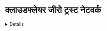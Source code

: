 # क्लाउडफ्लेयर जीरो ट्रस्ट नेटवर्क

<details>

{% hint style="success" %}
**AWS हैकिंग सीखें और अभ्यास करें:**<img src="/.gitbook/assets/image.png" alt="" data-size="line">[**HackTricks प्रशिक्षण AWS रेड टीम एक्सपर्ट (ARTE)**](https://training.hacktricks.xyz/courses/arte)<img src="/.gitbook/assets/image.png" alt="" data-size="line">\
**GCP हैकिंग सीखें और अभ्यास करें:** <img src="/.gitbook/assets/image (2).png" alt="" data-size="line">[**HackTricks प्रशिक्षण GCP रेड टीम एक्सपर्ट (GRTE)**<img src="/.gitbook/assets/image (2).png" alt="" data-size="line">](https://training.hacktricks.xyz/courses/grte)

<details>

<summary>हैकट्रिक्स का समर्थन करें</summary>

* [**सदस्यता योजनाएं**](https://github.com/sponsors/carlospolop) की जाँच करें!
* **शामिल हों** 💬 [**डिस्कॉर्ड समूह**](https://discord.gg/hRep4RUj7f) या [**टेलीग्राम समूह**](https://t.me/peass) या हमें **ट्विटर** 🐦 [**@hacktricks\_live**](https://twitter.com/hacktricks\_live)** पर **फॉलो** करें।
* **हैकिंग ट्रिक्स साझा करें द्वारा PRs सबमिट करके** [**HackTricks**](https://github.com/carlospolop/hacktricks) और [**HackTricks Cloud**](https://github.com/carlospolop/hacktricks-cloud) github repos.

</details>
{% endhint %}

**क्लाउडफ्लेयर जीरो ट्रस्ट नेटवर्क** खाते में कुछ **सेटिंग्स और सेवाएं** कॉन्फ़िगर की जा सकती हैं। इस पेज पर हम **हर खंड की सुरक्षा संबंधित सेटिंग्स का विश्लेषण करने जा रहे हैं:**

<figure><img src="../../.gitbook/assets/image (206).png" alt=""><figcaption></figcaption></figure>

## विश्लेषण

* [ ] **पर्याप्त** है **पर्यावरण को जानने** के लिए

## **गेटवे**

* [ ] **`नीतियाँ`** में **निर्माण करना संभव है** ताकि **DNS**, **नेटवर्क** या **HTTP** अनुरोध के द्वारा कौन एप्लिकेशन तक पहुंच सकता है, इसे **प्रतिबंधित** करने के लिए।
* अगर उपयोग किया जाता है, तो **नीतियाँ** बनाई जा सकती हैं ताकि दुष्ट साइटों तक पहुंच को **प्रतिबंधित** किया जा सके।
* यह **केवल उस समय महत्वपूर्ण है जब एक गेटवे का उपयोग हो रहा हो**, अगर नहीं, तो रक्षात्मक नीतियाँ बनाने का कोई कारण नहीं है।

## पहुंच

### एप्लिकेशन

प्रत्येक एप्लिकेशन पर:

* [ ] जांचें कि **कौन** एप्लिकेशन तक पहुंच सकता है **नीतियों** में और यह सुनिश्चित करें कि **केवल** वे **उपयोगकर्ता** जो एप्लिकेशन तक पहुंच की आवश्यकता है, वे ही पहुंच सकते हैं।
* पहुंच देने के लिए **`पहुंच समूह`** का उपयोग किया जाएगा (और **अतिरिक्त नियम** भी सेट किए जा सकते हैं)
* [ ] जांचें कि **उपलब्ध पहचान प्रदाताएं** और सुनिश्चित करें कि वे **बहुत खुले नहीं** हैं
* [ ] **`सेटिंग्स`** में:
* [ ] जांचें कि **CORS सक्षम नहीं है** (यदि यह सक्षम है, तो सुनिश्चित करें कि यह **सुरक्षित** है और यह सब कुछ अनुमति नहीं दे रहा है)
* [ ] कुकी में **सख्त सेम-साइट** गुण होना चाहिए, **HTTP केवल** और **बाइंडिंग कुकी** को सक्षम करना चाहिए यदि एप्लिकेशन HTTP है।
* [ ] बेहतर **सुरक्षा** के लिए **ब्राउज़र रेंडरिंग** को भी सक्षम करना विचारनीय है। [**यहाँ रिमोट ब्राउज़र आइसोलेशन के बारे में अधिक जानकारी**](https://blog.cloudflare.com/cloudflare-and-remote-browser-isolation/) **मिलेगी।**

### **पहुंच समूह**

* [ ] सुनिश्चित करें कि उत्पन्न पहुंच समूह **सही रूप से प्रतिबंधित** हैं उन उपयोगकर्ताओं के लिए जिन्हें वे अनुमति देनी चाहिए।
* [ ] यह विशेष रूप से महत्वपूर्ण है कि **डिफ़ॉल्ट पहुंच समूह बहुत खुला नहीं है** (यह **बहुत से लोगों को अनुमति नहीं दे रहा है**) क्योंकि **डिफ़ॉल्ट** ग्रुप में कोई भी उस समूह में होने के कारण **एप्लिकेशन तक पहुंच सकेगा**।
* ध्यान दें कि **हर किसी को पहुंच देना** और अन्य **बहुत खुले नीतियाँ** भी हैं जो 100% आवश्यक नहीं हैं।

### सेवा प्रमाणीकरण

* [ ] सुनिश्चित करें कि सभी सेवा टोकन **1 साल या उससे कम समय में समाप्त होते हैं**

### टनल

करने के लिए

## मेरी टीम

करने के लिए

## लॉग

* [ ] आप **उपयोगकर्ताओं द्वारा अप्रत्याशित क्रियाएँ** खोज सकते हैं

## सेटिंग्स

* [ ] **योजना प्रकार** की जाँच करें
* [ ] आप **क्रेडिट कार्ड के मालिक का नाम**, **अंतिम 4 अंक**, **समाप्ति** तिथि और **पता** देख सकते हैं
* [ ] यह सिफारिश की जाती है कि **उपयोगकर्ता सीट समाप्ति** जोड़ें ताकि उन उपयोगकर्ताओं को हटा दिया जा सके जो वास्तव में इस सेवा का उपयोग नहीं करते हैं

<details>

{% hint style="success" %}
**AWS हैकिंग सीखें और अभ्यास करें:**<img src="/.gitbook/assets/image.png" alt="" data-size="line">[**HackTricks प्रशिक्षण AWS रेड टीम एक्सपर्ट (ARTE)**](https://training.hacktricks.xyz/courses/arte)<img src="/.gitbook/assets/image.png" alt="" data-size="line">\
**GCP हैकिंग सीखें और अभ्यास करें:** <img src="/.gitbook/assets/image (2).png" alt="" data-size="line">[**HackTricks प्रशिक्षण GCP रेड टीम एक्सपर्ट (GRTE)**<img src="/.gitbook/assets/image (2).png" alt="" data-size="line">](https://training.hacktricks.xyz/courses/grte)

<details>

<summary>हैकट्रिक्स का समर्थन करें</summary>

* [**सदस्यता योजनाएं**](https://github.com/sponsors/carlospolop) की जाँच करें!
* **शामिल हों** 💬 [**डिस्कॉर्ड समूह**](https://discord.gg/hRep4RUj7f) या [**टेलीग्राम समूह**](https://t.me/peass) या हमें **ट्विटर** 🐦 [**@hacktricks\_live**](https://twitter.com/hacktricks\_live)** पर **फॉलो** करें।
* **हैकिंग ट्रिक्स साझा करें द्वारा PRs सबमिट करके** [**HackTricks**](https://github.com/carlospolop/hacktricks) और [**HackTricks Cloud**](https://github.com/carlospolop/hacktricks-cloud) github repos.

</details>
{% endhint %}
